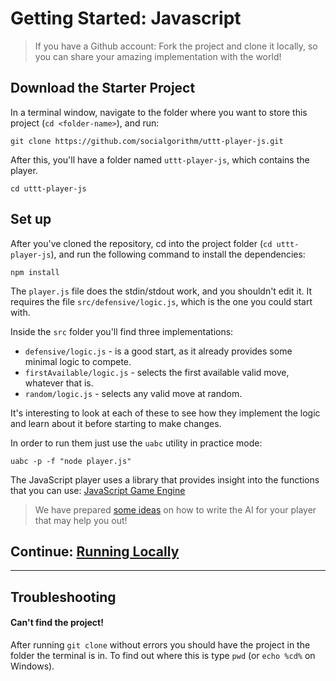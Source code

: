 # Getting Started: Javascript

> If you have a Github account: Fork the project and clone it locally, so you can share your amazing implementation with the world!

## Download the Starter Project

In a terminal window, navigate to the folder where you want to store this project (`cd <folder-name>`), and run:

```console
git clone https://github.com/socialgorithm/uttt-player-js.git
```

After this, you'll have a folder named `uttt-player-js`, which contains the player.

```console
cd uttt-player-js
```

## Set up

After you've cloned the repository, cd into the project folder (`cd uttt-player-js`), and run the following command to install the dependencies:

```console
npm install
```

The `player.js` file does the stdin/stdout work, and you shouldn't edit it. It requires the file `src/defensive/logic.js`, which is the one you could start with.

Inside the `src` folder you'll find three implementations:

* `defensive/logic.js` - is a good start, as it already provides some minimal logic to compete.
* `firstAvailable/logic.js` - selects the first available valid move, whatever that is.
* `random/logic.js` - selects any valid move at random.

It's interesting to look at each of these to see how they implement the logic and learn about it before starting to make changes.

In order to run them just use the `uabc` utility in practice mode:

```console
uabc -p -f "node player.js"
```

The JavaScript player uses a library that provides insight into the functions that you can use: [JavaScript Game Engine](https://socialgorithm.org/ultimate-ttt-js/)

> We have prepared [some ideas](ideas.md) on how to write the AI for your player that may help you out!

## Continue: [Running Locally](analyse_games.md)

--------

## Troubleshooting

#### Can't find the project!

After running `git clone` without errors you should have the project in the folder the terminal is in. To find out where this is type `pwd` (or `echo %cd%` on Windows).